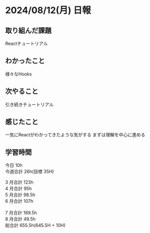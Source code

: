 # 2024/08/12(月) 日報

## 取り組んだ課題
Reactチュートリアル

## わかったこと
様々なHooks

## 次やること
引き続きチュートリアル

## 感じたこと
一気にReactがわかってきたような気がする
まずは理解を中心に進める

## 学習時間

今日 10h
<br />
今週合計 26h(目標 35H)
<br />

3 月合計 123h
<br />
4 月合計 95h
<br />
5 月合計 98.5h
<br />
6 月合計 107h
<br />
<br />
7 月合計 189.5h
<br />
8 月合計 49.5h
<br />
総合計 655.5h(645.5H + 10H)
